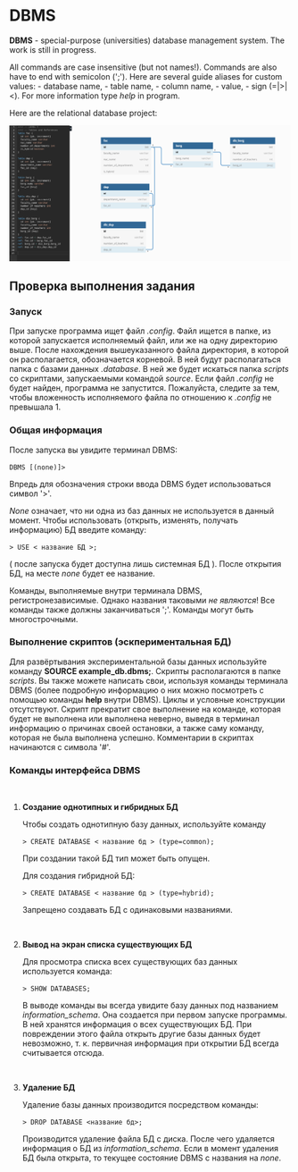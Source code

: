 # DBMS

**DBMS** - special-purpose (universities) database management system. The work is still in progress.

All commands are case insensitive (but not names!). Commands are also have to end with semicolon (';'). Here are several guide aliases for custom values: <db> - database name, <tb> - table name, <cl> - column name, <val> - value, <sgn> - sign (=|>|<). For more information type *help* in program.

Here are the relational database project:

![database](./img/DB.png)

## Проверка выполнения задания

### Запуск

При запуске программа ищет файл *.config*. Файл ищется в папке, из которой запускается исполняемый файл, или же на одну директорию выше. После нахождения вышеуказанного файла директория, в которой он располагается, обозначается корневой. В ней будут располагаться папка с базами данных *.database*. В ней же будет искаться папка *scripts* со скриптами, запускаемыми командой *source*. Если файл *.config* не будет найден, программа не запустится. Пожалуйста, следите за тем, чтобы вложенность исполняемого файла по отношению к *.config*  не превышала 1.

### Общая информация

После запуска вы увидите терминал DBMS:
```
DBMS [(none)]> 
```
Впредь для обозначения строки ввода DBMS будет использоваться символ '>'.

*None* означает, что ни одна из баз данных не используется в данный момент. Чтобы использовать (открыть, изменять, получать информацию) БД введите команду:
```
> USE < название БД >;
```
( после запуска будет доступна лишь системная БД ). 
После открытия БД, на месте *none* будет ее название.

Команды, выполняемые внутри терминала DBMS, регистронезависимые. Однако названия таковыми *не являются*! Все команды также должны заканчиваться ';'. Команды могут быть многострочными.

### Выполнение скриптов (эскпериментальная БД)

Для развёртывания экспериментальной базы данных используйте команду **SOURCE example_db.dbms;**. Скрипты располагаются в папке *scripts*. Вы также можете написать свои, используя команды терминала DBMS (более подробную информацию о них можно посмотреть c помощью команды  **help** внутри DBMS). Циклы и условные конструкции отсутствуют. Скрипт прекратит свое выполнение на команде, которая будет не выполнена или выполнена неверно, выведя в терминал информацию о причинах своей остановки, а также саму команду, которая не была выполнена успешно. Комментарии в скриптах начинаются с символа '#'.

### Команды интерфейса DBMS
<br>

1. **Создание однотипных и гибридных БД**
    
    Чтобы создать однотипную базу данных, используйте команду 
    ```
    > CREATE DATABASE < название бд > (type=common);
    ```
    При создании такой БД тип может быть опущен. 

    Для создания гибридной БД:  
    ```
    > CREATE DATABASE < название бд > (type=hybrid);
    ```
    Запрещено создавать БД с одинаковыми названиями. 
<br>

2. **Вывод на экран списка существующих БД**
    
    Для просмотра списка всех существующих баз данных используется команда:
    ```
    > SHOW DATABASES;
    ```
    В выводе команды вы всегда увидите базу данных под названием *information_schema*. Она создается при первом запуске программы. В ней хранятся информация о всех существующих БД. При повреждении этого файла открыть другие базы данных будет невозможно, т. к. первичная информация при открытии БД всегда считывается отсюда.
<br>

3. **Удаление БД**
    
    Удаление базы данных производится посредством команды:
    ```
    > DROP DATABASE <название бд>;
    ```
    Производится удаление файла БД с диска. После чего удаляется информация о БД из *information_schema*. Если в момент удаления БД была открыта, то текущее состояние DBMS с названия на *none*.

